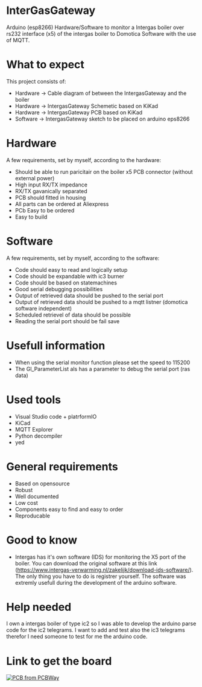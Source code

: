 # InterGasGateway
Arduino (esp8266) Hardware/Software to monitor a Intergas boiler over rs232 interface (x5) of the intergas boiler to Domotica Software with the use of MQTT.

# What to expect
This project consists of:
-  Hardware -> Cable diagram of between the IntergasGateway and the boiler
-  Hardware -> IntergasGateway Schemetic based on KiKad
-  Hardware -> IntergasGateway PCB based on KiKad
-  Software -> IntergasGateway sketch to be placed on arduino eps8266

# Hardware
A few requirements, set by myself, according to the hardware:
- Should be able to run paricitair on the boiler x5 PCB connector (without external power)
- High input RX/TX impedance
- RX/TX gavanically separated
- PCB should fitted in housing
- All parts can be ordered at Aliexpress
- PCb Easy to be ordered 
- Easy to build

# Software
A few requirements, set by myself, according to the software:
- Code should easy to read and logically setup
- Code should be expandable with ic3 burner
- Code should be based on statemachines
- Good serial debugging possibilities
- Output of retrieved data should be pushed to the serial port
- Output of retrieved data should be pushed to a mqtt listner (domotica software independent)
- Scheduled retrievel of data should be possible
- Reading the serial port should be fail save

# Usefull information
- When using the serial monitor function please set the speed to 115200
- The Gl_ParameterList als has a parameter to debug the serial port (ras data)

# Used tools
- Visual Studio code + platrformIO
- KiCad
- MQTT Explorer
- Python decompiler
- yed

# General requirements
- Based on opensource
- Robust
- Well documented
- Low cost
- Components easy to find and easy to order
- Reproducable

# Good to know
- Intergas has it's own software (IDS) for monitoring the X5 port of the boiler. You can download the original software at this link (https://www.intergas-verwarming.nl/zakelijk/download-ids-software/). The only thing you have to do is registrer yourself. The software was extremly usefull during the development of the arduino software.


# Help needed
I own a intergas boiler of type ic2 so I was able to develop the arduino parse code for the ic2 telegrams. I want to add and test also the ic3 telegrams therefor I need someone to test for me the arduino code. 

# Link to get the board
<a href="https://www.pcbway.com/project/shareproject/InterGasGW_Gateway_b01efd45.html"><img src="https://www.pcbway.com/project/img/images/frompcbway-1220.png" alt="PCB from PCBWay" /></a>
